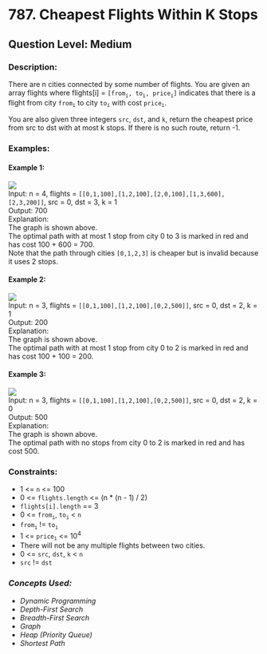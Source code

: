 # 787. Cheapest Flights Within K Stops
## Question Level: Medium
### Description:
There are n cities connected by some number of flights. You are given an array flights where flights[i] = `[from`<sub>`i`</sub>`, to`<sub>`i`</sub>`, price`<sub>`i`</sub>`]` indicates that there is a flight from city `from`<sub>`i`</sub> to city `to`<sub>`i`</sub> with cost `price`<sub>`i`</sub>.

You are also given three integers `src`, `dst`, and `k`, return the cheapest price from src to dst with at most k stops. If there is no such route, return -1.

### Examples:
#### Example 1:

<img src="https://assets.leetcode.com/uploads/2022/03/18/cheapest-flights-within-k-stops-3drawio.png"><br>
Input: n = 4, flights = `[[0,1,100],[1,2,100],[2,0,100],[1,3,600],[2,3,200]]`, src = 0, dst = 3, k = 1  
Output: 700   
Explanation:  
The graph is shown above.  
The optimal path with at most 1 stop from city 0 to 3 is marked in red and has cost 100 + 600 = 700.  
Note that the path through cities `[0,1,2,3]` is cheaper but is invalid because it uses 2 stops.  
#### Example 2:

<img src="https://assets.leetcode.com/uploads/2022/03/18/cheapest-flights-within-k-stops-1drawio.png"><br>
Input: n = 3, flights = `[[0,1,100],[1,2,100],[0,2,500]]`, src = 0, dst = 2, k = 1  
Output: 200  
Explanation:  
The graph is shown above.  
The optimal path with at most 1 stop from city 0 to 2 is marked in red and has cost 100 + 100 = 200.  
#### Example 3:

<img src="https://assets.leetcode.com/uploads/2022/03/18/cheapest-flights-within-k-stops-2drawio.png"><br>
Input: n = 3, flights = `[[0,1,100],[1,2,100],[0,2,500]]`, src = 0, dst = 2, k = 0  
Output: 500   
Explanation:  
The graph is shown above.   
The optimal path with no stops from city 0 to 2 is marked in red and has cost 500.  

### Constraints:

- 1 <= `n` <= 100
- 0 <= `flights.length` <= (n * (n - 1) / 2)
- `flights[i].length` == 3
- 0 <= `from`<sub>`i`</sub>, `to`<sub>`i`</sub> < `n`
- `from`<sub>`i`</sub> != `to`<sub>`i`</sub>
- 1 <= `price`<sub>`i`</sub> <= 10<sup>4</sup>
- There will not be any multiple flights between two cities.
- 0 <= `src`, `dst`, `k` < `n`
- `src` != `dst`

### <i>Concepts Used:
- Dynamic Programming
- Depth-First Search
- Breadth-First Search
- Graph
- Heap (Priority Queue)
- Shortest Path</i>